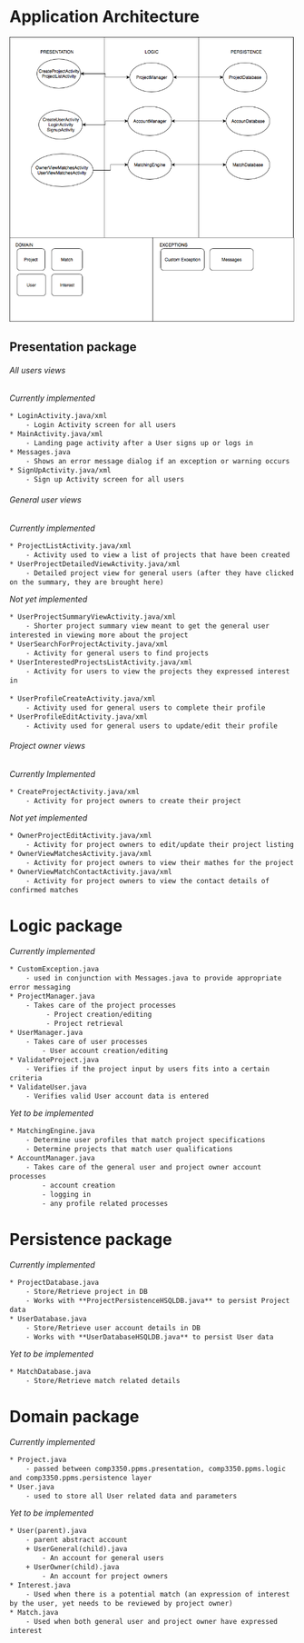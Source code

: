 # __Application Architecture__  

![Image of achritecture diagram](/ApplicationArchitecture.png)

##   Presentation package  

###### All users views  
        
*Currently implemented*  

    * LoginActivity.java/xml
        - Login Activity screen for all users   
    * MainActivity.java/xml
        - Landing page activity after a User signs up or logs in
    * Messages.java
        - Shows an error message dialog if an exception or warning occurs
    * SignUpActivity.java/xml  
        - Sign up Activity screen for all users
    
###### General user views  
*Currently implemented*  

    * ProjectListActivity.java/xml
        - Activity used to view a list of projects that have been created
    * UserProjectDetailedViewActivity.java/xml  
        - Detailed project view for general users (after they have clicked on the summary, they are brought here)

*Not yet implemented*  

    * UserProjectSummaryViewActivity.java/xml  
        - Shorter project summary view meant to get the general user interested in viewing more about the project  
    * UserSearchForProjectActivity.java/xml  
        - Activity for general users to find projects
    * UserInterestedProjectsListActivity.java/xml
        - Activity for users to view the projects they expressed interest in  
    
    * UserProfileCreateActivity.java/xml
        - Activity used for general users to complete their profile
    * UserProfileEditActivity.java/xml
        - Activity used for general users to update/edit their profile
###### Project owner views  
*Currently Implemented*  

    * CreateProjectActivity.java/xml 
        - Activity for project owners to create their project  

*Not yet implemented*  

    * OwnerProjectEditActivity.java/xml
        - Activity for project owners to edit/update their project listing
    * OwnerViewMatchesActivity.java/xml
        - Activity for project owners to view their mathes for the project
    * OwnerViewMatchContactActivity.java/xml
        - Activity for project owners to view the contact details of confirmed matches  
    
# Logic package  
*Currently implemented*  

    * CustomException.java
        - used in conjunction with Messages.java to provide appropriate error messaging
    * ProjectManager.java  
        - Takes care of the project processes
             - Project creation/editing
             - Project retrieval
    * UserManager.java
        - Takes care of user processes
            - User account creation/editing
    * ValidateProject.java
        - Verifies if the project input by users fits into a certain criteria
    * ValidateUser.java
        - Verifies valid User account data is entered
*Yet to be implemented*

    * MatchingEngine.java  
        - Determine user profiles that match project specifications  
        - Determine projects that match user qualifications  
    * AccountManager.java  
        - Takes care of the general user and project owner account processes
            - account creation
            - logging in
            - any profile related processes
# Persistence package 
*Currently implemented*  

    * ProjectDatabase.java
        - Store/Retrieve project in DB 
        - Works with **ProjectPersistenceHSQLDB.java** to persist Project data
    * UserDatabase.java  
        - Store/Retrieve user account details in DB  
        - Works with **UserDatabaseHSQLDB.java** to persist User data
*Yet to be implemented*

    * MatchDatabase.java
        - Store/Retrieve match related details
# Domain package  
*Currently implemented*

    * Project.java  
        - passed between comp3350.ppms.presentation, comp3350.ppms.logic and comp3350.ppms.persistence layer
    * User.java
        - used to store all User related data and parameters
*Yet to be implemented*  

    * User(parent).java  
        - parent abstract account  
        + UserGeneral(child).java  
            - An account for general users  
        + UserOwner(child).java  
            - An account for project owners  
    * Interest.java  
        - Used when there is a potential match (an expression of interest by the user, yet needs to be reviewed by project owner)  
    * Match.java  
        - Used when both general user and project owner have expressed interest  

